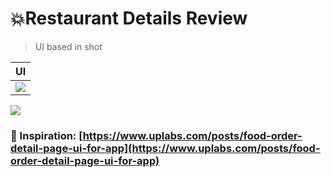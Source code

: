 # 💥Restaurant Details Review

> UI based in shot



|UI|
|--|
|<img src='https://res.cloudinary.com/arleyhr/image/upload/v1578174517/flutter/restaurant-reviews_vyzrgd.jpg' />

<img src='https://assets.materialup.com/uploads/a5f92bd7-f096-4286-a990-a8175f96e644/attachment.jpg' />


### 🌌 Inspiration: [https://www.uplabs.com/posts/food-order-detail-page-ui-for-app](https://www.uplabs.com/posts/food-order-detail-page-ui-for-app)